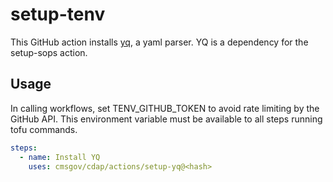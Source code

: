 # setup-tenv

This GitHub action installs [yq](https://github.com/mikefarah/yq), a yaml parser. YQ is a dependency for the setup-sops action.

## Usage

In calling workflows, set TENV_GITHUB_TOKEN to avoid rate limiting by the GitHub API. This environment variable must be available to all steps running tofu commands.

```yaml
steps:
  - name: Install YQ
    uses: cmsgov/cdap/actions/setup-yq@<hash>
```
